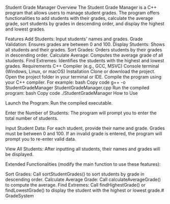 
Student Grade Manager
Overview
The Student Grade Manager is a C++ program that allows users to manage student grades. The program offers functionalities to add students with their grades, calculate the average grade, sort students by grades in descending order, and display the highest and lowest grades.

Features
Add Students: Input students' names and grades.
Grade Validation: Ensures grades are between 0 and 100.
Display Students: Shows all students and their grades.
Sort Grades: Orders students by their grades in descending order.
Calculate Average: Computes the average grade of all students.
Find Extremes: Identifies the students with the highest and lowest grades.
Requirements
C++ Compiler (e.g., GCC, MSVC)
Console terminal (Windows, Linux, or macOS)
Installation
Clone or download the project.
Open the project folder in your terminal or IDE.
Compile the program using your C++ compiler. For example:
bash
Copy code
g++ -o StudentGradeManager StudentGradeManager.cpp
Run the compiled program:
bash
Copy code
./StudentGradeManager
How to Use

Launch the Program: Run the compiled executable.

Enter the Number of Students: The program will prompt you to enter the total number of students.

Input Student Data: For each student, provide their name and grade. Grades must be between 0 and 100. If an invalid grade is entered, the program will prompt you to re-enter valid data.

View All Students: After inputting all students, their names and grades will be displayed.

Extended Functionalities (modify the main function to use these features):

Sort Grades: Call sortStudentGrades() to sort students by grade in descending order.
Calculate Average Grade: Call calculateAverageGrade() to compute the average.
Find Extremes: Call findHighestGrade() or findLowestGrade() to display the student with the highest or lowest grade.# GradeSystem
